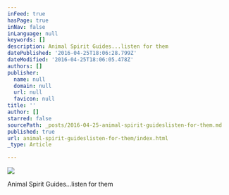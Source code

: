 ```yaml
---
inFeed: true
hasPage: true
inNav: false
inLanguage: null
keywords: []
description: Animal Spirit Guides...listen for them
datePublished: '2016-04-25T18:06:28.799Z'
dateModified: '2016-04-25T18:06:05.478Z'
authors: []
publisher:
  name: null
  domain: null
  url: null
  favicon: null
title: ''
author: []
starred: false
sourcePath: _posts/2016-04-25-animal-spirit-guideslisten-for-them.md
published: true
url: animal-spirit-guideslisten-for-them/index.html
_type: Article

---
```

![](https://the-grid-user-content.s3-us-west-2.amazonaws.com/45f85b33-4284-4b0d-b66a-e16c32a49370.jpg)

Animal Spirit Guides...listen for them